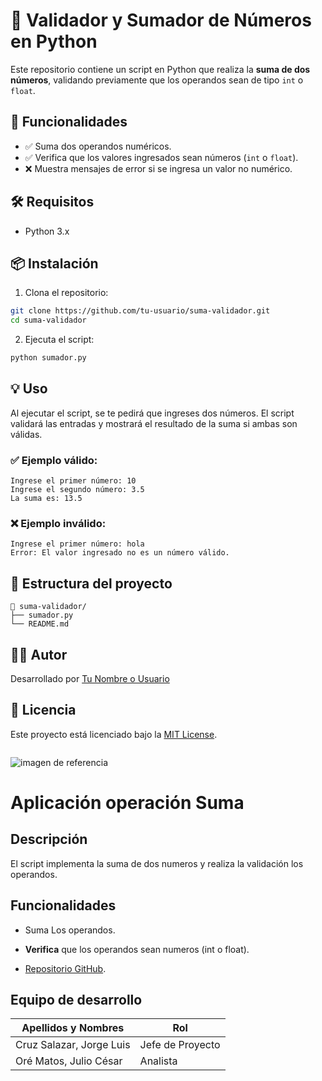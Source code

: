 # 🔢 Validador y Sumador de Números en Python

Este repositorio contiene un script en Python que realiza la **suma de dos números**, validando previamente que los operandos sean de tipo `int` o `float`.

## 🚀 Funcionalidades

- ✅ Suma dos operandos numéricos.
- ✅ Verifica que los valores ingresados sean números (`int` o `float`).
- ❌ Muestra mensajes de error si se ingresa un valor no numérico.

## 🛠️ Requisitos

- Python 3.x

## 📦 Instalación

1. Clona el repositorio:

```bash
git clone https://github.com/tu-usuario/suma-validador.git
cd suma-validador
```

2. Ejecuta el script:

```bash
python sumador.py
```

## 💡 Uso

Al ejecutar el script, se te pedirá que ingreses dos números. El script validará las entradas y mostrará el resultado de la suma si ambas son válidas.

### ✅ Ejemplo válido:

```
Ingrese el primer número: 10
Ingrese el segundo número: 3.5
La suma es: 13.5
```

### ❌ Ejemplo inválido:

```
Ingrese el primer número: hola
Error: El valor ingresado no es un número válido.
```

## 🧾 Estructura del proyecto

```
📁 suma-validador/
├── sumador.py
└── README.md
```

## 👨‍💻 Autor

Desarrollado por [Tu Nombre o Usuario](https://github.com/tu-usuario)

## 📄 Licencia

Este proyecto está licenciado bajo la [MIT License](LICENSE).
```
```
![imagen de referencia](https://us.123rf.com/450wm/aprillrain/aprillrain2212/aprillrain221200594/196177984-imagen-de-caricatura-de-un-astronauta-sentado-en-una-luna-ilustraci%C3%B3n-de-alta-calidad.jpg)

# Aplicación operación Suma
## Descripción
El script implementa la suma de dos numeros y realiza la validación los operandos.
## Funcionalidades
- Suma Los operandos.
- **Verifica** que los operandos sean numeros (int o float).
  
- [Repositorio GitHub](https://github.com/Jorgecruz768/operacion_suma.git).
  
## Equipo de desarrollo
| Apellidos y Nombres | Rol |
| ------------------- |-----|
| Cruz Salazar, Jorge Luis | Jefe de Proyecto |
| Oré Matos, Julio César | Analista |

